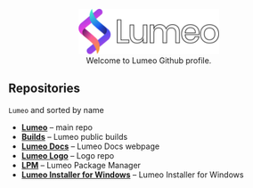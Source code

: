 <p align="center">
  <img src="https://raw.githubusercontent.com/LumeoLang/Logo/master/logo%200103.png" width="50%" height="50%"/>
  <br>
  Welcome to Lumeo Github profile.
</p>

## Repositories
`Lumeo` and sorted by name
* **[Lumeo](https://github.com/LumeoLang/Lumeo)** – main repo
* **[Builds](https://github.com/LumeoLang/Builds)** – Lumeo public builds
* **[Lumeo Docs](https://github.com/LumeoLang/Docs)** – Lumeo Docs webpage
* **[Lumeo Logo](https://github.com/LumeoLang/Logo)** – Logo repo
* **[LPM](https://github.com/LumeoLang/LPM)** – Lumeo Package Manager
* **[Lumeo Installer for Windows](https://github.com/LumeoLang/WinInstaller)** – Lumeo Installer for Windows
